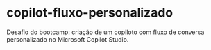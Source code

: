 # copilot-fluxo-personalizado
Desafio do bootcamp: criação de um copiloto com fluxo de conversa personalizado no Microsoft Copilot Studio.
